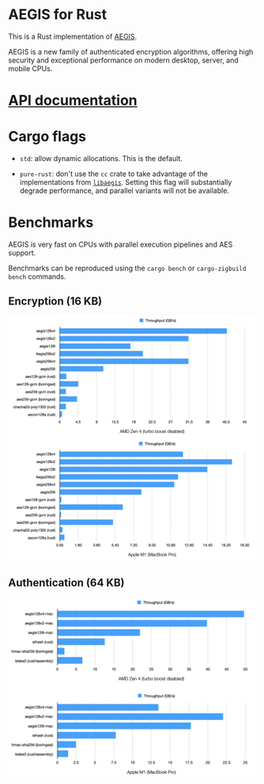 # AEGIS for Rust

This is a Rust implementation of [AEGIS](https://datatracker.ietf.org/doc/draft-irtf-cfrg-aegis-aead/).

AEGIS is a new family of authenticated encryption algorithms, offering high security and exceptional performance on modern desktop, server, and mobile CPUs.

# [API documentation](https://docs.rs/aegis)

# Cargo flags

- `std`: allow dynamic allocations. This is the default.

- `pure-rust`: don't use the `cc` crate to take advantage of the implementations from [`libaegis`](https://github.com/jedisct1/libaegis). Setting this flag will substantially degrade performance, and parallel variants will not be available.

# Benchmarks

AEGIS is very fast on CPUs with parallel execution pipelines and AES support.

Benchmarks can be reproduced using the `cargo bench` or `cargo-zigbuild bench` commands.

## Encryption (16 KB)

![AEGIS benchmark results](img/bench-encryption.png)

## Authentication (64 KB)

![AEGIS-MAC benchmark results](img/bench-mac.png)
